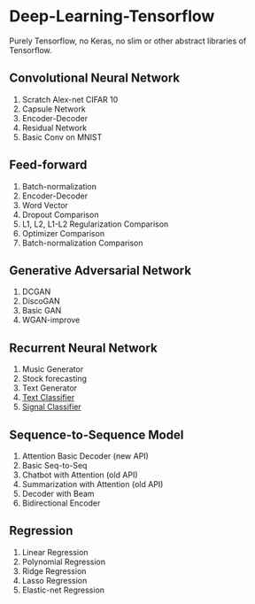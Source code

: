 # Deep-Learning-Tensorflow
Purely Tensorflow, no Keras, no slim or other abstract libraries of Tensorflow.

## Convolutional Neural Network
1. Scratch Alex-net CIFAR 10
2. Capsule Network
3. Encoder-Decoder
4. Residual Network
5. Basic Conv on MNIST

## Feed-forward
1. Batch-normalization
2. Encoder-Decoder
3. Word Vector
4. Dropout Comparison
5. L1, L2, L1-L2 Regularization Comparison
6. Optimizer Comparison
7. Batch-normalization Comparison

## Generative Adversarial Network
1. DCGAN
2. DiscoGAN
3. Basic GAN
4. WGAN-improve

## Recurrent Neural Network
1. Music Generator
2. Stock forecasting
3. Text Generator
4. [Text Classifier](https://github.com/huseinzol05/Emotion-Classification-Comparison)
5. [Signal Classifier](https://github.com/huseinzol05/Sound-Classification-Comparison)

## Sequence-to-Sequence Model
1. Attention Basic Decoder (new API)
2. Basic Seq-to-Seq
3. Chatbot with Attention (old API)
4. Summarization with Attention (old API)
5. Decoder with Beam
6. Bidirectional Encoder

## Regression
1. Linear Regression
2. Polynomial Regression
3. Ridge Regression
4. Lasso Regression
5. Elastic-net Regression


